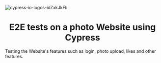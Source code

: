 ![cypress-io-logos-idZxkJkFIi](https://user-images.githubusercontent.com/102632902/215106355-2a3f031a-5cfc-490b-8169-29ed4a87ef5c.svg)

<h1 align="center"> E2E tests on a photo Website using Cypress </h1>

Testing the Website's features such as login, photo upload, likes and other features.
